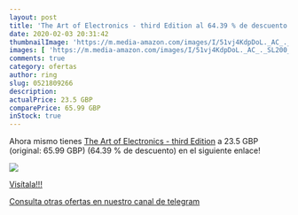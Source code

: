 ```yaml
---
layout: post
title: 'The Art of Electronics - third Edition al 64.39 % de descuento'
date: 2020-02-03 20:31:42
thumbnailImage: 'https://m.media-amazon.com/images/I/51vj4KdpDoL._AC_._SL200_.jpg'
images: [ 'https://m.media-amazon.com/images/I/51vj4KdpDoL._AC_._SL200_.jpg' ]
comments: true
category: ofertas
author: ring
slug: 0521809266
description:
actualPrice: 23.5 GBP
comparePrice: 65.99 GBP
inStock: true
---
```


Ahora mismo tienes [The Art of Electronics - third Edition](https://www.amazon.com/dp/0521809266/?tag=redken08-20) a 23.5 GBP (original: 65.99 GBP) (64.39 %  de descuento) en el siguiente enlace!

[![](https://m.media-amazon.com/images/I/51vj4KdpDoL._AC_._SL200_.jpg)](https://www.amazon.com/dp/0521809266/?tag=redken08-20)

[Visítala!!!](https://www.amazon.com/dp/0521809266/?tag=redken08-20)

[Consulta otras ofertas en nuestro canal de telegram](https://t.me/s/ofertas25)
